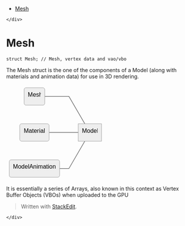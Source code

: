 <!DOCTYPE html>
<html>

<head>
  <meta charset="utf-8">
  <meta name="viewport" content="width=device-width, initial-scale=1.0">
  <title>Mesh</title>
  <link rel="stylesheet" href="https://stackedit.io/style.css" />
</head>

<body class="stackedit">
  <div class="stackedit__left">
    <div class="stackedit__toc">
      
<ul>
<li><a href="#mesh">Mesh</a></li>
</ul>

    </div>
  </div>
  <div class="stackedit__right">
    <div class="stackedit__html">
      <h1 id="mesh">Mesh</h1>
<pre class=" language-c"><code class="prism  language-c"><span class="token keyword">struct</span> Mesh<span class="token punctuation">;</span> <span class="token comment">// Mesh, vertex data and vao/vbo</span>
</code></pre>
<p>The Mesh struct is the one of the components of a Model (along with materials and animation data) for use in 3D rendering.</p>
<pre class=" language-mermaid"><svg id="mermaid-svg-mCD1yodmtMQC9HKV" width="100%" xmlns="http://www.w3.org/2000/svg" xmlns:xlink="http://www.w3.org/1999/xlink" height="256.15625" style="max-width: 263.265625px;" viewBox="0 0 263.265625 256.15625"><style>#mermaid-svg-mCD1yodmtMQC9HKV{font-family:"trebuchet ms",verdana,arial,sans-serif;font-size:16px;fill:#000000;}#mermaid-svg-mCD1yodmtMQC9HKV .error-icon{fill:#552222;}#mermaid-svg-mCD1yodmtMQC9HKV .error-text{fill:#552222;stroke:#552222;}#mermaid-svg-mCD1yodmtMQC9HKV .edge-thickness-normal{stroke-width:2px;}#mermaid-svg-mCD1yodmtMQC9HKV .edge-thickness-thick{stroke-width:3.5px;}#mermaid-svg-mCD1yodmtMQC9HKV .edge-pattern-solid{stroke-dasharray:0;}#mermaid-svg-mCD1yodmtMQC9HKV .edge-pattern-dashed{stroke-dasharray:3;}#mermaid-svg-mCD1yodmtMQC9HKV .edge-pattern-dotted{stroke-dasharray:2;}#mermaid-svg-mCD1yodmtMQC9HKV .marker{fill:#666;stroke:#666;}#mermaid-svg-mCD1yodmtMQC9HKV .marker.cross{stroke:#666;}#mermaid-svg-mCD1yodmtMQC9HKV svg{font-family:"trebuchet ms",verdana,arial,sans-serif;font-size:16px;}#mermaid-svg-mCD1yodmtMQC9HKV .label{font-family:"trebuchet ms",verdana,arial,sans-serif;color:#000000;}#mermaid-svg-mCD1yodmtMQC9HKV .cluster-label text{fill:#333;}#mermaid-svg-mCD1yodmtMQC9HKV .cluster-label span{color:#333;}#mermaid-svg-mCD1yodmtMQC9HKV .label text,#mermaid-svg-mCD1yodmtMQC9HKV span{fill:#000000;color:#000000;}#mermaid-svg-mCD1yodmtMQC9HKV .node rect,#mermaid-svg-mCD1yodmtMQC9HKV .node circle,#mermaid-svg-mCD1yodmtMQC9HKV .node ellipse,#mermaid-svg-mCD1yodmtMQC9HKV .node polygon,#mermaid-svg-mCD1yodmtMQC9HKV .node path{fill:#eee;stroke:#999;stroke-width:1px;}#mermaid-svg-mCD1yodmtMQC9HKV .node .label{text-align:center;}#mermaid-svg-mCD1yodmtMQC9HKV .node.clickable{cursor:pointer;}#mermaid-svg-mCD1yodmtMQC9HKV .arrowheadPath{fill:#333333;}#mermaid-svg-mCD1yodmtMQC9HKV .edgePath .path{stroke:#666;stroke-width:1.5px;}#mermaid-svg-mCD1yodmtMQC9HKV .flowchart-link{stroke:#666;fill:none;}#mermaid-svg-mCD1yodmtMQC9HKV .edgeLabel{background-color:white;text-align:center;}#mermaid-svg-mCD1yodmtMQC9HKV .edgeLabel rect{opacity:0.5;background-color:white;fill:white;}#mermaid-svg-mCD1yodmtMQC9HKV .cluster rect{fill:hsl(210,66.6666666667%,95%);stroke:#26a;stroke-width:1px;}#mermaid-svg-mCD1yodmtMQC9HKV .cluster text{fill:#333;}#mermaid-svg-mCD1yodmtMQC9HKV .cluster span{color:#333;}#mermaid-svg-mCD1yodmtMQC9HKV div.mermaidTooltip{position:absolute;text-align:center;max-width:200px;padding:2px;font-family:"trebuchet ms",verdana,arial,sans-serif;font-size:12px;background:hsl(-160,0%,93.3333333333%);border:1px solid #26a;border-radius:2px;pointer-events:none;z-index:100;}#mermaid-svg-mCD1yodmtMQC9HKV:root{--mermaid-font-family:"trebuchet ms",verdana,arial,sans-serif;}#mermaid-svg-mCD1yodmtMQC9HKV flowchart{fill:apa;}</style><g><g class="output"><g class="clusters"></g><g class="edgePaths"><g class="edgePath LS-A LE-D" id="L-A-D" style="opacity: 1;"><path class="path" d="M103.1328125,31.359375L167.96875,31.359375L210.55629669830373,104.71875" marker-end="url(https://stackedit.io/app#arrowhead159)" style="fill:none"></path><defs><marker id="arrowhead159" viewBox="0 0 10 10" refX="9" refY="5" markerUnits="strokeWidth" markerWidth="8" markerHeight="6" orient="auto"><path d="M 0 0 L 10 5 L 0 10 z" class="arrowheadPath" style="stroke-width: 1; stroke-dasharray: 1, 0;"></path></marker></defs></g><g class="edgePath LS-B LE-D" id="L-B-D" style="opacity: 1;"><path class="path" d="M114.8515625,128.078125L167.96875,128.078125L192.96875,128.078125" marker-end="url(https://stackedit.io/app#arrowhead160)" style="fill:none"></path><defs><marker id="arrowhead160" viewBox="0 0 10 10" refX="9" refY="5" markerUnits="strokeWidth" markerWidth="8" markerHeight="6" orient="auto"><path d="M 0 0 L 10 5 L 0 10 z" class="arrowheadPath" style="stroke-width: 1; stroke-dasharray: 1, 0;"></path></marker></defs></g><g class="edgePath LS-C LE-D" id="L-C-D" style="opacity: 1;"><path class="path" d="M142.96875,224.796875L167.96875,224.796875L210.55629669830373,151.4375" marker-end="url(https://stackedit.io/app#arrowhead161)" style="fill:none"></path><defs><marker id="arrowhead161" viewBox="0 0 10 10" refX="9" refY="5" markerUnits="strokeWidth" markerWidth="8" markerHeight="6" orient="auto"><path d="M 0 0 L 10 5 L 0 10 z" class="arrowheadPath" style="stroke-width: 1; stroke-dasharray: 1, 0;"></path></marker></defs></g></g><g class="edgeLabels"><g class="edgeLabel" transform="" style="opacity: 1;"><g transform="translate(0,0)" class="label"><rect rx="0" ry="0" width="0" height="0"></rect><foreignObject width="0" height="0"><div xmlns="http://www.w3.org/1999/xhtml" style="display: inline-block; white-space: nowrap;"><span id="L-L-A-D" class="edgeLabel L-LS-A' L-LE-D"></span></div></foreignObject></g></g><g class="edgeLabel" transform="" style="opacity: 1;"><g transform="translate(0,0)" class="label"><rect rx="0" ry="0" width="0" height="0"></rect><foreignObject width="0" height="0"><div xmlns="http://www.w3.org/1999/xhtml" style="display: inline-block; white-space: nowrap;"><span id="L-L-B-D" class="edgeLabel L-LS-B' L-LE-D"></span></div></foreignObject></g></g><g class="edgeLabel" transform="" style="opacity: 1;"><g transform="translate(0,0)" class="label"><rect rx="0" ry="0" width="0" height="0"></rect><foreignObject width="0" height="0"><div xmlns="http://www.w3.org/1999/xhtml" style="display: inline-block; white-space: nowrap;"><span id="L-L-C-D" class="edgeLabel L-LS-C' L-LE-D"></span></div></foreignObject></g></g></g><g class="nodes"><g class="node default" id="flowchart-A-922" transform="translate(75.484375,31.359375)" style="opacity: 1;"><rect rx="5" ry="5" x="-27.6484375" y="-23.359375" width="55.296875" height="46.71875" class="label-container"></rect><g class="label" transform="translate(0,0)"><g transform="translate(-17.6484375,-13.359375)"><foreignObject width="35.296875" height="26.71875"><div xmlns="http://www.w3.org/1999/xhtml" style="display: inline-block; white-space: nowrap;">Mesh</div></foreignObject></g></g></g><g class="node default" id="flowchart-D-923" transform="translate(224.1171875,128.078125)" style="opacity: 1;"><rect rx="0" ry="0" x="-31.1484375" y="-23.359375" width="62.296875" height="46.71875" class="label-container"></rect><g class="label" transform="translate(0,0)"><g transform="translate(-21.1484375,-13.359375)"><foreignObject width="42.296875" height="26.71875"><div xmlns="http://www.w3.org/1999/xhtml" style="display: inline-block; white-space: nowrap;">Model</div></foreignObject></g></g></g><g class="node default" id="flowchart-B-924" transform="translate(75.484375,128.078125)" style="opacity: 1;"><rect rx="5" ry="5" x="-39.3671875" y="-23.359375" width="78.734375" height="46.71875" class="label-container"></rect><g class="label" transform="translate(0,0)"><g transform="translate(-29.3671875,-13.359375)"><foreignObject width="58.734375" height="26.71875"><div xmlns="http://www.w3.org/1999/xhtml" style="display: inline-block; white-space: nowrap;">Material</div></foreignObject></g></g></g><g class="node default" id="flowchart-C-926" transform="translate(75.484375,224.796875)" style="opacity: 1;"><rect rx="5" ry="5" x="-67.484375" y="-23.359375" width="134.96875" height="46.71875" class="label-container"></rect><g class="label" transform="translate(0,0)"><g transform="translate(-57.484375,-13.359375)"><foreignObject width="114.96875" height="26.71875"><div xmlns="http://www.w3.org/1999/xhtml" style="display: inline-block; white-space: nowrap;">ModelAnimation</div></foreignObject></g></g></g></g></g></g></svg></pre>
<p>It is essentially a series of Arrays, also known in this context as Vertex Buffer Objects (VBOs) when uploaded to the GPU</p>
<blockquote>
<p>Written with <a href="https://stackedit.io/">StackEdit</a>.</p>
</blockquote>

    </div>
  </div>
</body>

</html>
